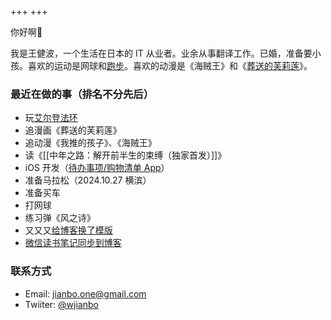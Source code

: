 +++
+++

你好啊👋  

我是王健波，一个生活在日本的 IT 从业者。业余从事翻译工作。已婚，准备要小孩。喜欢的运动是网球和[跑步](https://wjianbo.github.io/running_page/)。喜欢的动漫是《海贼王》和《[葬送的芙莉莲](notes/frieren)》。

### 最近在做的事（排名不分先后）

- 玩[艾尔登法环](notes/elden-ring)
- 追漫画《葬送的芙莉莲》
- 追动漫《我推的孩子》、《海贼王》
- 读《[[中年之路：解开前半生的束缚（独家首发）]]》
- iOS 开发（[待办事项/购物清单 App](https://apple.co/3Mdyf4q)）
- 准备马拉松（2024.10.27 横滨）
- 准备买车
- 打网球
- 练习弹《风之诗》
- 又又又[给博客换了模版](notes/blog-notes)
- [微信读书笔记同步到博客](books)


### 联系方式

- Email: jianbo.one@gmail.com
- Twiiter: [@wjianbo](https://twitter.com/wjianbo)